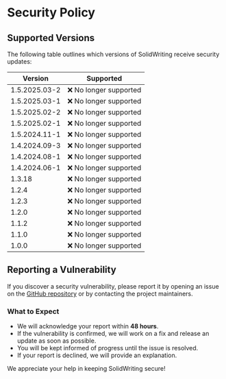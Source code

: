 # Security Policy  

## Supported Versions  

The following table outlines which versions of SolidWriting receive security updates:  

| Version         | Supported          |  
| -------------- | ------------------ |  
| 1.5.2025.03-2  | ❌ No longer supported |  
| 1.5.2025.03-1  | ❌ No longer supported |  
| 1.5.2025.02-2  | ❌ No longer supported |  
| 1.5.2025.02-1  | ❌ No longer supported |  
| 1.5.2024.11-1  | ❌ No longer supported |  
| 1.4.2024.09-3  | ❌ No longer supported |  
| 1.4.2024.08-1  | ❌ No longer supported |  
| 1.4.2024.06-1  | ❌ No longer supported |  
| 1.3.18        | ❌ No longer supported |  
| 1.2.4         | ❌ No longer supported |  
| 1.2.3         | ❌ No longer supported |  
| 1.2.0         | ❌ No longer supported |  
| 1.1.2         | ❌ No longer supported |  
| 1.1.0         | ❌ No longer supported |  
| 1.0.0         | ❌ No longer supported |  

## Reporting a Vulnerability  

If you discover a security vulnerability, please report it by opening an issue on the [GitHub repository](https://github.com/berkaygediz/SolidWriting/issues) or by contacting the project maintainers.  

### What to Expect  

- We will acknowledge your report within **48 hours**.  
- If the vulnerability is confirmed, we will work on a fix and release an update as soon as possible.  
- You will be kept informed of progress until the issue is resolved.  
- If your report is declined, we will provide an explanation.  

We appreciate your help in keeping SolidWriting secure!
